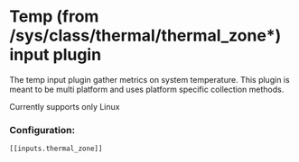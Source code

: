 # Temp (from /sys/class/thermal/thermal_zone*) input plugin

The temp input plugin gather metrics on system temperature.  This plugin is
meant to be multi platform and uses platform specific collection methods.

Currently supports only Linux

### Configuration:

```
[[inputs.thermal_zone]]
```
